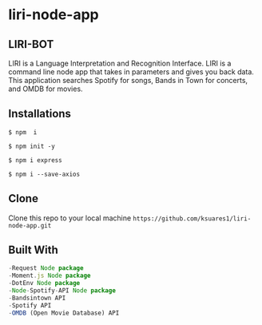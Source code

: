 # liri-node-app

## LIRI-BOT
 
LIRI is a Language Interpretation and Recognition Interface. LIRI is a command line node app that takes in parameters and gives you back data. This application searches Spotify for songs, Bands in Town for concerts, and OMDB for movies. 
 

## Installations
```$ npm  i ```

 ```$ npm init -y ```
 
 ``` $ npm i express ```
 
 ```$ npm i --save-axios ```
 
 ## Clone
Clone this repo to your local machine ```https://github.com/ksuares1/liri-node-app.git```
 

## Built With 
```  *Node.js
-Request Node package
-Moment.js Node package
-DotEnv Node package
-Node-Spotify-API Node package
-Bandsintown API
-Spotify API
-OMDB (Open Movie Database) API
